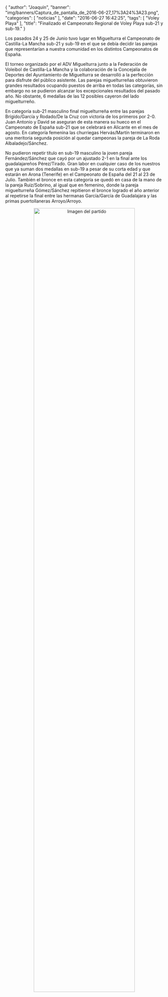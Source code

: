 {
  "author": "Joaquín", 
  "banner": "img/banners/Captura_de_pantalla_de_2016-06-27_17%3A24%3A23.png", 
  "categories": [
    "noticias"
  ], 
  "date": "2016-06-27 16:42:25", 
  "tags": [
    "Voley Playa"
  ], 
  "title": "Finalizado el Campeonato Regional de Voley Playa sub-21 y sub-19."
}

Los pasados 24 y 25 de Junio tuvo lugar en Miguelturra el Campeonato de Castilla-La Mancha sub-21 y sub-19 en el que se debía decidir las parejas que representarían a nuestra comunidad en los distintos Campeonatos de España. 

El torneo organizado por el ADV Miguelturra junto a la Federación de Voleibol de Castilla-La Mancha y la colaboración de la Concejalía de Deportes del Ayuntamiento de Miguelturra se desarrolló a la perfección para disfrute del público asistente. Las parejas miguelturreñas obtuvieron grandes resultados ocupando puestos de arriba en todas las categorías, sin embargo no se pudieron alcanzar los excepcionales resultados del pasado año. No obstante, 6 medallas de las 12 posibles cayeron del lado miguelturreño.

En categoría sub-21 masculino final miguelturreña entre las parejas Brígido/García y Rodado/De la Cruz con victoria de los primeros por 2-0. Juan Antonio y David se aseguran de esta manera su hueco en el Campeonato de España sub-21 que se celebrará en Alicante en el mes de agosto. En categoría femenina las churriegas Hervás/Martín terminaron en una meritoria segunda posición al quedar campeonas la pareja de La Roda Albaladejo/Sánchez.

No pudieron repetir título en sub-19 masculino la joven pareja Fernández/Sánchez que cayó por un ajustado 2-1 en la final ante los guadalajareños Pérez/Tirado. Gran labor en cualquier caso de los nuestros que ya suman dos medallas en sub-19 a pesar de su corta edad y que estarán en Arona (Tenerife) en el Campeonato de España del 21 al 23 de Julio. También el bronce en esta categoría se quedó en casa de la mano de la pareja Ruiz/Sobrino, al igual que en femenino, donde la pareja miguelturreña Gómez/Sánchez repitieron el bronce logrado el año anterior al repetirse la final entre las hermanas García/García de Guadalajara y las primas puertollaneras Arroyo/Arroyo.

<center>
<a target="_new" href="http://www.advmiguelturra.org/img/banners/Captura%20de%20pantalla%20de%202016-06-27%2017%3A24%3A23.png"> 
<img alt="Imagen del partido" width="80%" align="center" src="http://www.advmiguelturra.org/img/banners/Captura%20de%20pantalla%20de%202016-06-27%2017%3A24%3A23.png"/> </a> </center>



